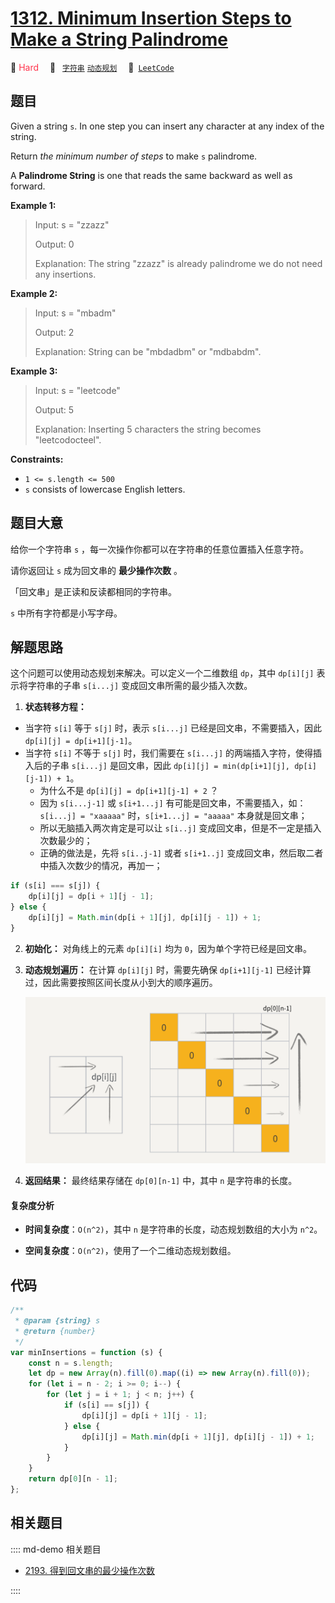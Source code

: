 # [1312. Minimum Insertion Steps to Make a String Palindrome](https://leetcode.com/problems/minimum-insertion-steps-to-make-a-string-palindrome/)

🔴 <font color=#ff334b>Hard</font>&emsp; 🔖&ensp; [`字符串`](/leetcode/outline/tag/string.md) [`动态规划`](/leetcode/outline/tag/dynamic-programming.md)&emsp; 🔗&ensp;[`LeetCode`](https://leetcode.com/problems/minimum-insertion-steps-to-make-a-string-palindrome/)

## 题目

Given a string `s`. In one step you can insert any character at any index of
the string.

Return _the minimum number of steps_ to make `s` palindrome.

A **Palindrome String** is one that reads the same backward as well as
forward.

**Example 1:**

> Input: s = "zzazz"
>
> Output: 0
>
> Explanation: The string "zzazz" is already palindrome we do not need any insertions.

**Example 2:**

> Input: s = "mbadm"
>
> Output: 2
>
> Explanation: String can be "mbdadbm" or "mdbabdm".

**Example 3:**

> Input: s = "leetcode"
>
> Output: 5
>
> Explanation: Inserting 5 characters the string becomes "leetcodocteel".

**Constraints:**

- `1 <= s.length <= 500`
- `s` consists of lowercase English letters.

## 题目大意

给你一个字符串 `s` ，每一次操作你都可以在字符串的任意位置插入任意字符。

请你返回让 `s` 成为回文串的 **最少操作次数** 。

「回文串」是正读和反读都相同的字符串。

`s` 中所有字符都是小写字母。

## 解题思路

这个问题可以使用动态规划来解决。可以定义一个二维数组 `dp`，其中 `dp[i][j]` 表示将字符串的子串 `s[i...j]` 变成回文串所需的最少插入次数。

1. **状态转移方程：**

- 当字符 `s[i]` 等于 `s[j]` 时，表示 `s[i...j]` 已经是回文串，不需要插入，因此 `dp[i][j] = dp[i+1][j-1]`。
- 当字符 `s[i]` 不等于 `s[j]` 时，我们需要在 `s[i...j]` 的两端插入字符，使得插入后的子串 `s[i...j]` 是回文串，因此 `dp[i][j] = min(dp[i+1][j], dp[i][j-1]) + 1`。
  - 为什么不是 `dp[i][j] = dp[i+1][j-1] + 2` ？
  - 因为 `s[i...j-1]` 或 `s[i+1...j]` 有可能是回文串，不需要插入，如：`s[i...j] = "xaaaaa"` 时，`s[i+1...j] = "aaaaa"` 本身就是回文串；
  - 所以无脑插入两次肯定是可以让 `s[i..j]` 变成回文串，但是不一定是插入次数最少的；
  - 正确的做法是，先将 `s[i..j-1]` 或者 `s[i+1..j]` 变成回文串，然后取二者中插入次数少的情况，再加一；

```javascript
if (s[i] === s[j]) {
	dp[i][j] = dp[i + 1][j - 1];
} else {
	dp[i][j] = Math.min(dp[i + 1][j], dp[i][j - 1]) + 1;
}
```

2. **初始化：**
   对角线上的元素 `dp[i][i]` 均为 `0`，因为单个字符已经是回文串。

3. **动态规划遍历：**
   在计算 `dp[i][j]` 时，需要先确保 `dp[i+1][j-1]` 已经计算过，因此需要按照区间长度从小到大的顺序遍历。

   ![](../../../assets/image/1312.png)

4. **返回结果：**
   最终结果存储在 `dp[0][n-1]` 中，其中 `n` 是字符串的长度。

#### 复杂度分析

- **时间复杂度**：`O(n^2)`，其中 `n` 是字符串的长度，动态规划数组的大小为 `n^2`。

- **空间复杂度**：`O(n^2)`，使用了一个二维动态规划数组。

## 代码

```javascript
/**
 * @param {string} s
 * @return {number}
 */
var minInsertions = function (s) {
	const n = s.length;
	let dp = new Array(n).fill(0).map((i) => new Array(n).fill(0));
	for (let i = n - 2; i >= 0; i--) {
		for (let j = i + 1; j < n; j++) {
			if (s[i] == s[j]) {
				dp[i][j] = dp[i + 1][j - 1];
			} else {
				dp[i][j] = Math.min(dp[i + 1][j], dp[i][j - 1]) + 1;
			}
		}
	}
	return dp[0][n - 1];
};
```

## 相关题目

:::: md-demo 相关题目

- [2193. 得到回文串的最少操作次数](https://leetcode.com/problems/minimum-number-of-moves-to-make-palindrome)

::::
